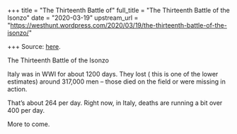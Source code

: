 +++
title = "The Thirteenth Battle of"
full_title = "The Thirteenth Battle of the Isonzo"
date = "2020-03-19"
upstream_url = "https://westhunt.wordpress.com/2020/03/19/the-thirteenth-battle-of-the-isonzo/"

+++
Source: [here](https://westhunt.wordpress.com/2020/03/19/the-thirteenth-battle-of-the-isonzo/).

The Thirteenth Battle of the Isonzo

Italy was in WWI for about 1200 days. They lost ( this is one of the
lower estimates) around 317,000 men – those died on the field or were
missing in action.

That’s about 264 per day. Right now, in Italy, deaths are running a
bit over 400 per day.

More to come.





